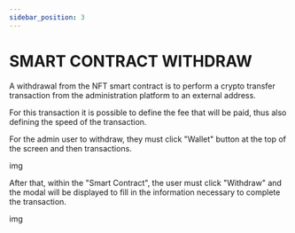 ```yaml
---
sidebar_position: 3
---
```


# SMART CONTRACT WITHDRAW 

A withdrawal from the NFT smart contract is to perform a crypto transfer transaction from the administration platform to an external address.

For this transaction it is possible to define the fee that will be paid, thus also defining the speed of the transaction.

For the admin user to withdraw, they must click "Wallet" button at the top of the screen and then transactions.

img

After that, within the "Smart Contract", the user must click "Withdraw" and the modal will be displayed to fill in the information necessary to complete the transaction.

img

